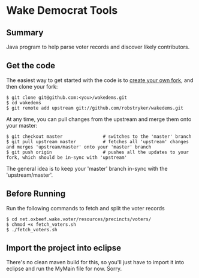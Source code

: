 # Wake Democrat Tools

## Summary

Java program to help parse voter records and discover likely contributors.

## Get the code

The easiest way to get started with the code is to [create your own fork](http://help.github.com/forking/), 
and then clone your fork:

    $ git clone git@github.com:<you>/wakedems.git
    $ cd wakedems
    $ git remote add upstream git://github.com/robstryker/wakedems.git
	
At any time, you can pull changes from the upstream and merge them onto your master:

    $ git checkout master               # switches to the 'master' branch
    $ git pull upstream master          # fetches all 'upstream' changes and merges 'upstream/master' onto your 'master' branch
    $ git push origin                   # pushes all the updates to your fork, which should be in-sync with 'upstream'

The general idea is to keep your 'master' branch in-sync with the
'upstream/master'.

## Before Running

Run the following commands to fetch and split the voter records

    $ cd net.oxbeef.wake.voter/resources/precincts/voters/
    $ chmod +x fetch_voters.sh
    $ ./fetch_voters.sh

 
## Import the project into eclipse 
There's no clean maven build for this, so you'll just have to 
import it into eclipse and run the MyMain file for now. Sorry. 

